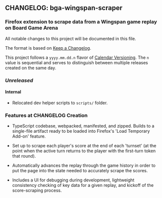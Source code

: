 ## CHANGELOG: bga-wingspan-scraper

### Firefox extension to scrape data from a Wingspan game replay on Board Game Arena

All notable changes to this project will be documented in this file.

The format is based on [Keep a Changelog](http://keepachangelog.com/en/1.0.0/).

This project follows a `yyyy.mm.dd.n` flavor of
[Calendar Versioning](https://calver.org/). The `n` value is sequential and
serves to distinguish between multiple releases created on the same day.

### _Unreleased_

#### Internal

- Relocated dev helper scripts to `scripts/` folder.


### Features at CHANGELOG Creation

- TypeScript codebase, webpacked, manifested, and zipped. Builds to a
  single-file artifact ready to be loaded into Firefox's 'Load Temporary Add-on'
  feature.

- Set up to scrape each player's score at the end of each 'turnset' (at the
  point when the active turn returns to the player with the first-turn token
  that round).

- Automatically advances the replay through the game history in order to put the
  page into the state needed to accurately scrape the scores.

- Includes a UI for debugging during development, lightweight consistency
  checking of key data for a given replay, and kickoff of the score-scraping
  process.
